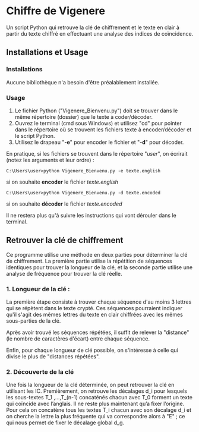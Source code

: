 # Chiffre de Vigenere

Un script Python qui retrouve la clé de chiffrement et le texte en clair à partir du texte chiffré en effectuant une analyse des indices de coïncidence.



## Installations et Usage

### Installations

Aucune bibliothèque n'a besoin d'être préalablement installée.

### Usage

1. Le fichier Python ("Vigenere_Bienvenu.py") doit se trouver dans le même répertoire (dossier) que le texte à coder/décoder. 
2. Ouvrez le terminal (cmd sous Windows) et utilisez "cd" pour pointer dans le répertoire où se trouvent les fichiers texte à encoder/décoder et le script Python.
3. Utilisez le drapeau "**-e**" pour encoder le fichier et "**-d**" pour décoder. 

En pratique, si les fichiers se trouvent dans le répertoire "*user*", on écrirait (notez les arguments et leur ordre) :
```
C:\Users\user>python Vigenere_Bienvenu.py -e texte.english
```
si on souhaite **encoder** le fichier *texte.english* 
```
C:\Users\user>python Vigenere_Bienvenu.py -d texte.encoded
```
si on souhaite **décoder** le fichier *texte.encoded*

Il ne restera plus qu'à suivre les instructions qui vont dérouler dans le terminal. 



## Retrouver la clé de chiffrement

Ce programme utilise une méthode en deux parties pour déterminer la clé de chiffrement. La première partie utilise la répétition de séquences identiques pour trouver la longueur de la clé, et la seconde partie utilise une analyse de fréquence pour trouver la clé réelle.



### 1. Longueur de la clé :

La première étape consiste à trouver chaque séquence d'au moins 3 lettres qui se répètent dans le texte crypté. Ces séquences pourraient indiquer qu'il s'agit des mêmes lettres du texte en clair chiffrées avec les mêmes sous-parties de la clé.

Après avoir trouvé les séquences répétées, il suffit de relever la "distance" (le nombre de caractères d'écart) entre chaque séquence.

Enfin, pour chaque longueur de clé possible, on s'intéresse à celle qui divise le plus de "distances répétées".



### 2. Découverte de la clé

Une fois la longueur de la clé déterminée, on peut retrouver la clé en utilisant les IC. 
Premièrement, on retrouve les décalages d_i pour lesquels les sous-textes T_1  ,…,T_(n-1)  concaténés chacun avec T_0 forment un texte qui coïncide avec l’anglais.
Il ne reste plus maintenant qu’a fixer l’origine. Pour cela on concatène tous les textes T_i chacun avec son décalage d_i et on cherche la lettre la plus fréquente qui va correspondre alors à "E" ; ce qui nous permet de fixer le décalage global d_g.
